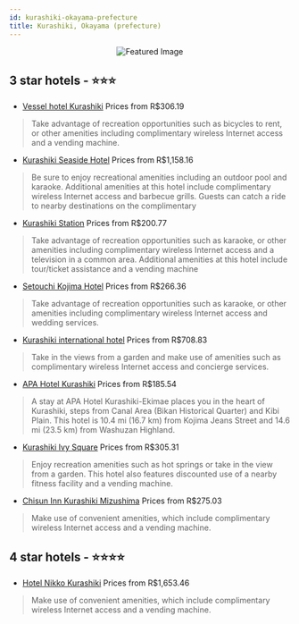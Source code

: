 ```yaml
---
id: kurashiki-okayama-prefecture
title: Kurashiki, Okayama (prefecture)
---
```


<center><img src="https://i.travelapi.com/hotels/8000000/7070000/7070000/7069960/64173c23_z.jpg" alt="Featured Image" /></center>


##  3 star hotels - ⭐️⭐️⭐️

-    [Vessel hotel Kurashiki](https://us.hurb.com/hotels/kurashiki/vessel-hotel-kurashiki-JNP-JP149701?cmp=18055) Prices from R$306.19
   > Take advantage of recreation opportunities such as bicycles to rent, or other amenities including complimentary wireless Internet access and a vending machine.
-    [Kurashiki Seaside Hotel](https://us.hurb.com/hotels/kurashiki/kurashiki-seaside-hotel-JNP-JP832198?cmp=18055) Prices from R$1,158.16
   > Be sure to enjoy recreational amenities including an outdoor pool and karaoke. Additional amenities at this hotel include complimentary wireless Internet access and barbecue grills. Guests can catch a ride to nearby destinations on the complimentary 
-    [Kurashiki Station](https://us.hurb.com/hotels/kurashiki/kurashiki-station-JNP-JP644580?cmp=18055) Prices from R$200.77
   > Take advantage of recreation opportunities such as karaoke, or other amenities including complimentary wireless Internet access and a television in a common area. Additional amenities at this hotel include tour/ticket assistance and a vending machine
-    [Setouchi Kojima Hotel](https://us.hurb.com/hotels/kurashiki/setouchi-kojima-hotel-JNP-JP354212?cmp=18055) Prices from R$266.36
   > Take advantage of recreation opportunities such as karaoke, or other amenities including complimentary wireless Internet access and wedding services.
-    [Kurashiki international hotel](https://us.hurb.com/hotels/kurashiki/kurashiki-international-hotel-JNP-JP092099?cmp=18055) Prices from R$708.83
   > Take in the views from a garden and make use of amenities such as complimentary wireless Internet access and concierge services.
-    [APA Hotel Kurashiki](https://us.hurb.com/hotels/kurashiki/apa-hotel-kurashiki-JNP-JP046706?cmp=18055) Prices from R$185.54
   > A stay at APA Hotel Kurashiki-Ekimae places you in the heart of Kurashiki, steps from Canal Area (Bikan Historical Quarter) and Kibi Plain. This hotel is 10.4 mi (16.7 km) from Kojima Jeans Street and 14.6 mi (23.5 km) from Washuzan Highland.
-    [Kurashiki Ivy Square](https://us.hurb.com/hotels/kurashiki/kurashiki-ivy-square-JNP-JP984886?cmp=18055) Prices from R$305.31
   > Enjoy recreation amenities such as hot springs or take in the view from a garden. This hotel also features discounted use of a nearby fitness facility and a vending machine.
-    [Chisun Inn Kurashiki Mizushima](https://us.hurb.com/hotels/kurashiki/chisun-inn-kurashiki-mizushima-JNP-JP256269?cmp=18055) Prices from R$275.03
   > Make use of convenient amenities, which include complimentary wireless Internet access and a vending machine.

##  4 star hotels - ⭐️⭐️⭐️⭐️

-    [Hotel Nikko Kurashiki](https://us.hurb.com/hotels/kurashiki/hotel-nikko-kurashiki-JNP-JP883139?cmp=18055) Prices from R$1,653.46
   > Make use of convenient amenities, which include complimentary wireless Internet access and a vending machine.
